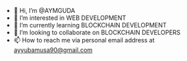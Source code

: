 - 👋 Hi, I’m @AYMGUDA
- 👀 I’m interested in WEB DEVELOPMENT
- 🌱 I’m currently learning BLOCKCHAIN DEVELOPMENT
- 💞️ I’m looking to collaborate on BLOCKCHAIN DEVELOPERS
- 📫 How to reach me via personal email address at ayyubamusa90@gmail.com

<!---
AYMGUDA/AYMGUDA is a ✨ special ✨ repository because its `README.md` (this file) appears on your GitHub profile.
You can click the Preview link to take a look at your changes.
--->
